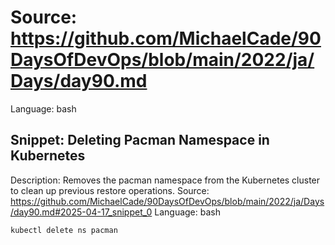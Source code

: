 # Source: https://github.com/MichaelCade/90DaysOfDevOps/blob/main/2022/ja/Days/day90.md
Language: bash

## Snippet: Deleting Pacman Namespace in Kubernetes
Description: Removes the pacman namespace from the Kubernetes cluster to clean up previous restore operations.
Source: https://github.com/MichaelCade/90DaysOfDevOps/blob/main/2022/ja/Days/day90.md#2025-04-17_snippet_0
Language: bash

```bash
kubectl delete ns pacman
```